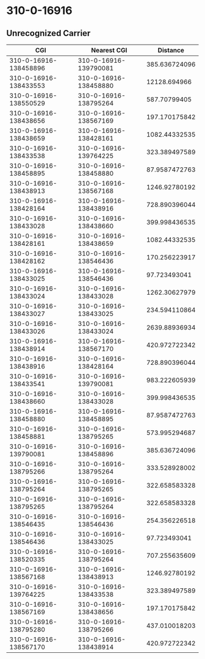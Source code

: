 # 310-0-16916
## Unrecognized Carrier


| CGI | Nearest CGI | Distance |
|-----|-------------|----------|
| 310-0-16916-138458896 | 310-0-16916-139790081 | 385.636724096 |
| 310-0-16916-138433553 | 310-0-16916-138458880 | 12128.694966 |
| 310-0-16916-138550529 | 310-0-16916-138795264 | 587.70799405 |
| 310-0-16916-138438656 | 310-0-16916-138567169 | 197.170175842 |
| 310-0-16916-138438659 | 310-0-16916-138428161 | 1082.44332535 |
| 310-0-16916-138433538 | 310-0-16916-139764225 | 323.389497589 |
| 310-0-16916-138458895 | 310-0-16916-138458880 | 87.9587472763 |
| 310-0-16916-138438913 | 310-0-16916-138567168 | 1246.92780192 |
| 310-0-16916-138428164 | 310-0-16916-138438916 | 728.890396044 |
| 310-0-16916-138433028 | 310-0-16916-138438660 | 399.998436535 |
| 310-0-16916-138428161 | 310-0-16916-138438659 | 1082.44332535 |
| 310-0-16916-138428162 | 310-0-16916-138546436 | 170.256223917 |
| 310-0-16916-138433025 | 310-0-16916-138546436 | 97.723493041 |
| 310-0-16916-138433024 | 310-0-16916-138433028 | 1262.30627979 |
| 310-0-16916-138433027 | 310-0-16916-138433025 | 234.594110864 |
| 310-0-16916-138433026 | 310-0-16916-138433024 | 2639.88936934 |
| 310-0-16916-138438914 | 310-0-16916-138567170 | 420.972722342 |
| 310-0-16916-138438916 | 310-0-16916-138428164 | 728.890396044 |
| 310-0-16916-138433541 | 310-0-16916-139790081 | 983.222605939 |
| 310-0-16916-138438660 | 310-0-16916-138433028 | 399.998436535 |
| 310-0-16916-138458880 | 310-0-16916-138458895 | 87.9587472763 |
| 310-0-16916-138458881 | 310-0-16916-138795265 | 573.995294687 |
| 310-0-16916-139790081 | 310-0-16916-138458896 | 385.636724096 |
| 310-0-16916-138795266 | 310-0-16916-138795264 | 333.528928002 |
| 310-0-16916-138795264 | 310-0-16916-138795265 | 322.658583328 |
| 310-0-16916-138795265 | 310-0-16916-138795264 | 322.658583328 |
| 310-0-16916-138546435 | 310-0-16916-138546436 | 254.356226518 |
| 310-0-16916-138546436 | 310-0-16916-138433025 | 97.723493041 |
| 310-0-16916-138520335 | 310-0-16916-138795264 | 707.255635609 |
| 310-0-16916-138567168 | 310-0-16916-138438913 | 1246.92780192 |
| 310-0-16916-139764225 | 310-0-16916-138433538 | 323.389497589 |
| 310-0-16916-138567169 | 310-0-16916-138438656 | 197.170175842 |
| 310-0-16916-138795280 | 310-0-16916-138795266 | 437.010018203 |
| 310-0-16916-138567170 | 310-0-16916-138438914 | 420.972722342 |
